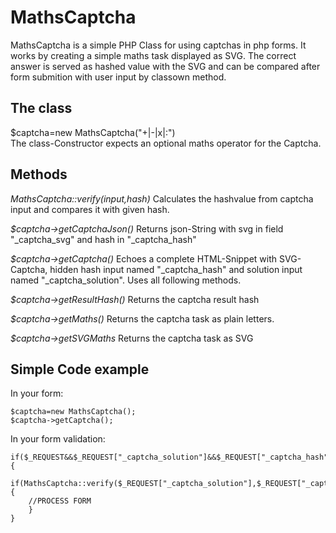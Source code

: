 # MathsCaptcha
MathsCaptcha is a simple PHP Class for using captchas in php forms. It works by creating a simple maths task displayed as SVG. The correct answer is served as hashed value with the SVG and can be compared after form submition with user input by classown method.

## The class
$captcha=new MathsCaptcha("+|-|x|:")  
The class-Constructor expects an optional maths operator for the Captcha.

## Methods
*MathsCaptcha::verify(input,hash)* 
Calculates the hashvalue from captcha input and compares it with given hash.

*$captcha->getCaptchaJson()* 
Returns json-String with svg in field "_captcha_svg" and hash in "_captcha_hash"

*$captcha->getCaptcha()* 
Echoes a complete HTML-Snippet with SVG-Captcha, hidden hash input named "_captcha_hash" and solution input named "_captcha_solution". Uses all following methods.

*$captcha->getResultHash()* 
Returns the captcha result hash

*$captcha->getMaths()* 
Returns the captcha task as plain letters.

*$captcha->getSVGMaths* 
Returns the captcha task as SVG

## Simple Code example
In your form:

    $captcha=new MathsCaptcha(); 
    $captcha->getCaptcha();

In your form validation:

    if($_REQUEST&&$_REQUEST["_captcha_solution"]&&$_REQUEST["_captcha_hash"]){
        if(MathsCaptcha::verify($_REQUEST["_captcha_solution"],$_REQUEST["_captcha_hash"])){
        //PROCESS FORM
        }
    }
